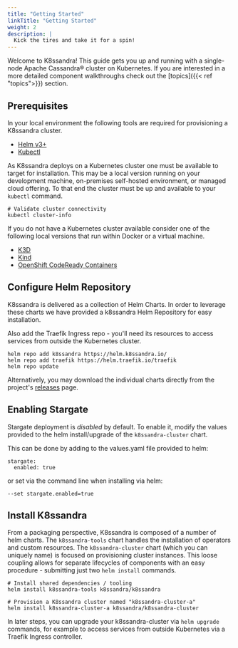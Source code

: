 ```yaml
---
title: "Getting Started"
linkTitle: "Getting Started"
weight: 2
description: |
  Kick the tires and take it for a spin!
---
```


Welcome to K8ssandra! This guide gets you up and running with a single-node Apache Cassandra&reg; cluster on Kubernetes. If you are interested in a more detailed component walkthroughs check out the [topics]({{< ref "topics">}}) section.

## Prerequisites

In your local environment the following tools are required for provisioning a K8ssandra cluster.

* [Helm v3+](https://helm.sh/docs/intro/install/)
* [Kubectl](https://kubernetes.io/docs/tasks/tools/install-kubectl/)

As K8ssandra deploys on a Kubernetes cluster one must be available to target for installation. This may be a local version running on your development machine, on-premises self-hosted environment, or managed cloud offering. To that end the cluster must be up and available to your `kubectl` command.

```console
# Validate cluster connectivity
kubectl cluster-info
```

If you do not have a Kubernetes cluster available consider one of the following local versions that run within Docker or a virtual machine.

* [K3D](https://k3d.io/)
* [Kind](https://kind.sigs.k8s.io/)
* [OpenShift CodeReady Containers](https://developers.redhat.com/products/codeready-containers/overview)

## Configure Helm Repository

K8ssandra is delivered as a collection of Helm Charts. In order to leverage these charts we have provided a k8ssandra Helm Repository for easy installation. 

Also add the Traefik Ingress repo - you'll need its resources to access services from outside the Kubernetes cluster.

```console
helm repo add k8ssandra https://helm.k8ssandra.io/
helm repo add traefik https://helm.traefik.io/traefik
helm repo update
```

Alternatively, you may download the individual charts directly from the project's [releases](https://github.com/k8ssandra/k8ssandra/releases) page.

## Enabling Stargate

Stargate deployment is *disabled* by default. To enable it, modify the values provided to the helm install/upgrade of the
`k8ssandra-cluster` chart.

This can be done by adding to the values.yaml file provided to helm:

```
stargate:
  enabled: true
```

or set via the command line when installing via helm:

```
--set stargate.enabled=true
```

## Install K8ssandra

From a packaging perspective, K8ssandra is composed of a number of helm charts. The `k8ssandra-tools` chart handles the installation of operators and custom resources. The `k8ssandra-cluster` chart (which you can uniquely name) is focused on provisioning cluster instances. This loose coupling allows for separate lifecycles of components with an easy procedure - submitting just two `helm install` commands.

```console
# Install shared dependencies / tooling
helm install k8ssandra-tools k8ssandra/k8ssandra

# Provision a K8ssandra cluster named "k8ssandra-cluster-a" 
helm install k8ssandra-cluster-a k8ssandra/k8ssandra-cluster  
```

In later steps, you can upgrade your k8ssandra-cluster via `helm upgrade` commands, for example to access services from outside Kubernetes via a Traefik Ingress controller.
